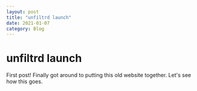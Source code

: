 ```yaml
---
layout: post
title: "unfiltrd launch"
date: 2021-01-07
category: Blog
---
```

# unfiltrd launch
First post! Finally got around to putting this old website together. Let's see how this goes.